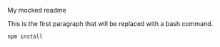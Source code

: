 My mocked readme

This is the first paragraph that will be replaced with a bash command.

```bash
npm install
```
